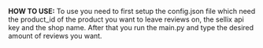 **HOW TO USE:**
To use you need to first setup the config.json file which need the product_id of the product you want to leave reviews on, the sellix api key and the shop name. After that you run the main.py and type the desired amount of reviews you want. 
